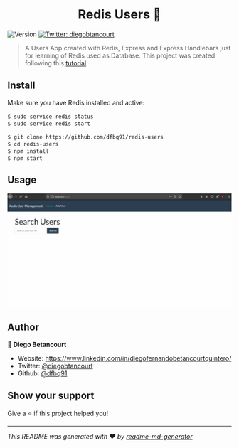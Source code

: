 <h1 align="center">Redis Users 👋</h1>
<p>
  <img alt="Version" src="https://img.shields.io/badge/version-1-blue.svg?cacheSeconds=2592000" />
  <a href="https://twitter.com/diegobtancourt" target="_blank">
    <img alt="Twitter: diegobtancourt" src="https://img.shields.io/twitter/follow/diegobtancourt.svg?style=social" />
  </a>
</p>

> A Users App created with Redis, Express and Express Handlebars just for learning of Redis used as Database. This project was created following this [tutorial](https://youtu.be/9S-mphgE5fA)

## Install

Make sure you have Redis installed and active:
```
$ sudo service redis status
$ sudo service redis start
```

```
$ git clone https://github.com/dfbq91/redis-users
$ cd redis-users
$ npm install
$ npm start
```

## Usage
![Gif notes application](https://github.com/dfbq91/redis-users/blob/master/redis-users.gif)

## Author

👤 **Diego Betancourt**

* Website: https://www.linkedin.com/in/diegofernandobetancourtquintero/
* Twitter: [@diegobtancourt](https://twitter.com/diegobtancourt)
* Github: [@dfbq91](https://github.com/dfbq91)

## Show your support

Give a ⭐️ if this project helped you!

***
_This README was generated with ❤️ by [readme-md-generator](https://github.com/kefranabg/readme-md-generator)_